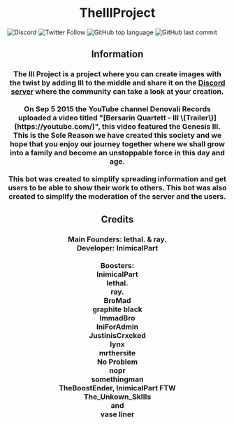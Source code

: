 <h1 align="center">TheIIIProject</h1>

![Discord](https://img.shields.io/discord/857017449743777812) ![Twitter Follow](https://img.shields.io/twitter/follow/TheIIISociety?color=brightgreen&label=%40TheIIISociety&logo=twitter&style=flat-square) ![GitHub top language](https://img.shields.io/github/languages/top/InimicalPart/TheIIIProject?style=flat-square) ![GitHub last commit](https://img.shields.io/github/last-commit/InimicalPart/TheIIIProject?style=flat-square)

<h2 align="center">Information</h2>
<h3 align="center">
The III Project is a project where you can create images with the twist by adding <b>III</b> to the middle and share it on the <a href="https://discord.gg/iii">Discord server</a> where the community can take a look at your creation. <br><br> On Sep 5 2015 the YouTube channel Denovali Records uploaded a video titled "[Bersarin Quartett - III \(Trailer\)](https://youtube.com/)", this video featured the Genesis III. This is the Sole Reason we have created this society and we hope that you enjoy our journey together where we shall grow into a family and become an unstoppable force in this day and age. <br><br>
This bot was created to simplify spreading information and get users to be able to show their work to others. This bot was also created to simplify the moderation of the server and the users.
</h3>

<h2 align="center">Credits</h2>
<h3 align="center">
Main Founders: <b>lethal.</b> & <b>ray.</b><br>
Developer: <b>InimicalPart</b></b><br>

<br>
Boosters:<br>
<b>InimicalPart</b><br>
<b>lethal.</b><br>
<b>ray.</b><br>
<b>BroMad</b><br>
<b>graphite black</b><br>
<b>ImmadBro</b><br>
<b>IniForAdmin</b><br> <!-- I totally agree -->
<b>JustinisCrxcked</b><br>
<b>lynx</b><br>
<b>mrthersite</b><br>
<b>No Problem</b><br>
<b>nopr</b><br>
<b>somethingman</b><br>
<b>TheBoostEnder, InimicalPart FTW</b><br>
<b>The_Unkown_SkIIIs</b><br>
and<br>
<b>vase liner</b><br>

</h3>
